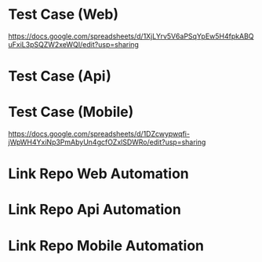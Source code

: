 

# Test Case (Web)

https://docs.google.com/spreadsheets/d/1XjLYrv5V6aPSqYpEw5H4fpkABQuFxiL3pSQZW2xeWQI/edit?usp=sharing

# Test Case (Api)


# Test Case (Mobile)

https://docs.google.com/spreadsheets/d/1DZcwypwqfi-jWpWH4YxiNp3PmAbyUn4gcfOZxlSDWRo/edit?usp=sharing 

# Link Repo Web Automation


# Link Repo Api Automation


# Link Repo Mobile Automation

